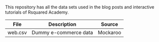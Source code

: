 This repository has all the data sets used in the blog posts and interactive tutorials of Rsquared Academy. 

| File    | Description           | Source   |
|---------|-----------------------|----------|
| web.csv | Dummy e-commerce data | Mockaroo |

